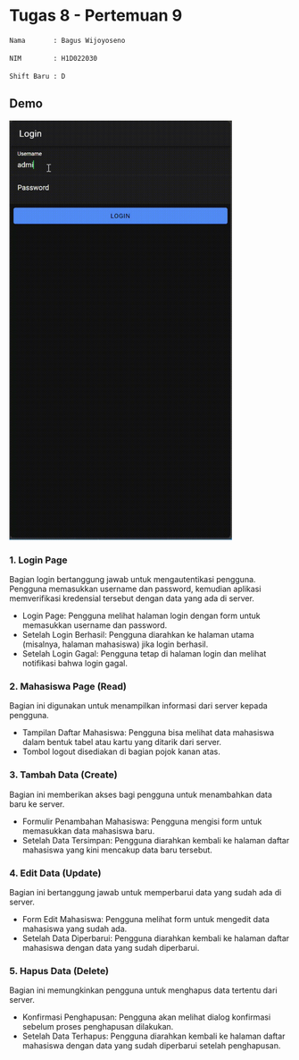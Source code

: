 # Tugas 8 - Pertemuan 9
    Nama       : Bagus Wijoyoseno

    NIM        : H1D022030

    Shift Baru : D

## Demo 
<img src='https://github.com/bagusws17/LabMobile8_BagusWijoyoseno_ShiftD/blob/master/docs/demo.gif'  height="750">

### 1. Login Page

Bagian login bertanggung jawab untuk mengautentikasi pengguna. Pengguna memasukkan username dan password, kemudian aplikasi memverifikasi kredensial tersebut dengan data yang ada di server.

- Login Page: Pengguna melihat halaman login dengan form untuk memasukkan username dan password.
- Setelah Login Berhasil: Pengguna diarahkan ke halaman utama (misalnya, halaman mahasiswa) jika login berhasil.
- Setelah Login Gagal: Pengguna tetap di halaman login dan melihat notifikasi bahwa login gagal.

### 2. Mahasiswa Page (Read)

Bagian ini digunakan untuk menampilkan informasi dari server kepada pengguna.

- Tampilan Daftar Mahasiswa: Pengguna bisa melihat data mahasiswa dalam bentuk tabel atau kartu yang ditarik dari server.
- Tombol logout disediakan di bagian pojok kanan atas.

### 3. Tambah Data (Create)

Bagian ini memberikan akses bagi pengguna untuk menambahkan data baru ke server.

- Formulir Penambahan Mahasiswa: Pengguna mengisi form untuk memasukkan data mahasiswa baru.
- Setelah Data Tersimpan: Pengguna diarahkan kembali ke halaman daftar mahasiswa yang kini mencakup data baru tersebut.

### 4. Edit Data (Update)

Bagian ini bertanggung jawab untuk memperbarui data yang sudah ada di server.

- Form Edit Mahasiswa: Pengguna melihat form untuk mengedit data mahasiswa yang sudah ada.
- Setelah Data Diperbarui: Pengguna diarahkan kembali ke halaman daftar mahasiswa dengan data yang sudah diperbarui.

### 5. Hapus Data (Delete)

Bagian ini memungkinkan pengguna untuk menghapus data tertentu dari server.

- Konfirmasi Penghapusan: Pengguna akan melihat dialog konfirmasi sebelum proses penghapusan dilakukan.
- Setelah Data Terhapus: Pengguna diarahkan kembali ke halaman daftar mahasiswa dengan data yang sudah diperbarui setelah penghapusan.
